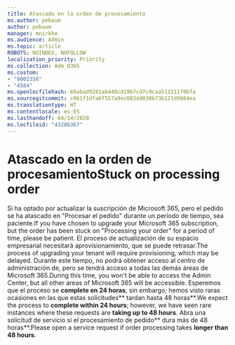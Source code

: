 ```yaml
---
title: Atascado en la orden de procesamiento
ms.author: pebaum
author: pebaum
manager: mnirkhe
ms.audience: Admin
ms.topic: article
ROBOTS: NOINDEX, NOFOLLOW
localization_priority: Priority
ms.collection: Adm_O365
ms.custom:
- "9002358"
- "4584"
ms.openlocfilehash: 60abad9281ab440cd19b7cd7c9caa51151170bfa
ms.sourcegitcommit: c061f1dfa6f557a9ec083dd030b73b121d9864ea
ms.translationtype: HT
ms.contentlocale: es-ES
ms.lasthandoff: 04/14/2020
ms.locfileid: "43286367"
---
```

# <a name="stuck-on-processing-order"></a><span data-ttu-id="fdb66-102">Atascado en la orden de procesamiento</span><span class="sxs-lookup"><span data-stu-id="fdb66-102">Stuck on processing order</span></span>

<span data-ttu-id="fdb66-103">Si ha optado por actualizar la suscripción de Microsoft 365, pero el pedido se ha atascado en "Procesar el pedido" durante un período de tiempo, sea paciente.</span><span class="sxs-lookup"><span data-stu-id="fdb66-103">If you have chosen to upgrade your Microsoft 365 subscription, but the order has been stuck on "Processing your order" for a period of time, please be patient.</span></span> <span data-ttu-id="fdb66-104">El proceso de actualización de su espacio empresarial necesitará aprovisionamiento, que se puede retrasar.</span><span class="sxs-lookup"><span data-stu-id="fdb66-104">The process of upgrading your tenant will require provisioning, which may be delayed.</span></span> <span data-ttu-id="fdb66-105">Durante este tiempo, no podrá obtener acceso al centro de administración de, pero se tendrá acceso a todas las demás áreas de Microsoft 365.</span><span class="sxs-lookup"><span data-stu-id="fdb66-105">During this time, you won't be able to access the Admin Center, but all other areas of Microsoft 365 will be accessible.</span></span> <span data-ttu-id="fdb66-106">Esperemos que el proceso se **complete en 24 horas**, sin embargo; hemos visto raras ocasiones en las que estas solicitudes\*\* tardan hasta 48 horas\*\*.</span><span class="sxs-lookup"><span data-stu-id="fdb66-106">We expect the process to **complete within 24 hours**; however, we have seen rare instances where these requests are **taking up to 48 hours**.</span></span> <span data-ttu-id="fdb66-107">Abra una solicitud de servicio si el procesamiento de pedido\*\* dura más de 48 horas\*\*.</span><span class="sxs-lookup"><span data-stu-id="fdb66-107">Please open a service request if order processing takes **longer than 48 hours**.</span></span>
